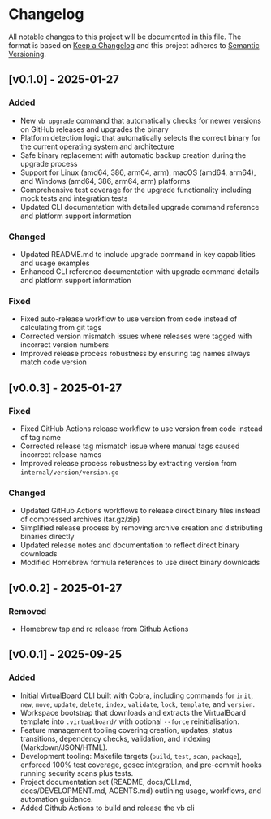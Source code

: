 # Changelog

All notable changes to this project will be documented in this file. The format is based on [Keep a Changelog](https://keepachangelog.com/en/1.1.0/) and this project adheres to [Semantic Versioning](https://semver.org/spec/v2.0.0.html).

## [v0.1.0] - 2025-01-27

### Added

- New `vb upgrade` command that automatically checks for newer versions on GitHub releases and upgrades the binary
- Platform detection logic that automatically selects the correct binary for the current operating system and architecture
- Safe binary replacement with automatic backup creation during the upgrade process
- Support for Linux (amd64, 386, arm64, arm), macOS (amd64, arm64), and Windows (amd64, 386, arm64, arm) platforms
- Comprehensive test coverage for the upgrade functionality including mock tests and integration tests
- Updated CLI documentation with detailed upgrade command reference and platform support information

### Changed

- Updated README.md to include upgrade command in key capabilities and usage examples
- Enhanced CLI reference documentation with upgrade command details and platform support information

### Fixed

- Fixed auto-release workflow to use version from code instead of calculating from git tags
- Corrected version mismatch issues where releases were tagged with incorrect version numbers
- Improved release process robustness by ensuring tag names always match code version

## [v0.0.3] - 2025-01-27

### Fixed

- Fixed GitHub Actions release workflow to use version from code instead of tag name
- Corrected release tag mismatch issue where manual tags caused incorrect release names
- Improved release process robustness by extracting version from `internal/version/version.go`

### Changed

- Updated GitHub Actions workflows to release direct binary files instead of compressed archives (tar.gz/zip)
- Simplified release process by removing archive creation and distributing binaries directly
- Updated release notes and documentation to reflect direct binary downloads
- Modified Homebrew formula references to use direct binary downloads

## [v0.0.2] - 2025-01-27
### Removed

- Homebrew tap and rc release from Github Actions

## [v0.0.1] - 2025-09-25
### Added

- Initial VirtualBoard CLI built with Cobra, including commands for `init`, `new`, `move`, `update`, `delete`, `index`, `validate`, `lock`, `template`, and `version`.
- Workspace bootstrap that downloads and extracts the VirtualBoard template into `.virtualboard/` with optional `--force` reinitialisation.
- Feature management tooling covering creation, updates, status transitions, dependency checks, validation, and indexing (Markdown/JSON/HTML).
- Development tooling: Makefile targets (`build`, `test`, `scan`, `package`), enforced 100% test coverage, gosec integration, and pre-commit hooks running security scans plus tests.
- Project documentation set (README, docs/CLI.md, docs/DEVELOPMENT.md, AGENTS.md) outlining usage, workflows, and automation guidance.
- Added Github Actions to build and release the vb cli
